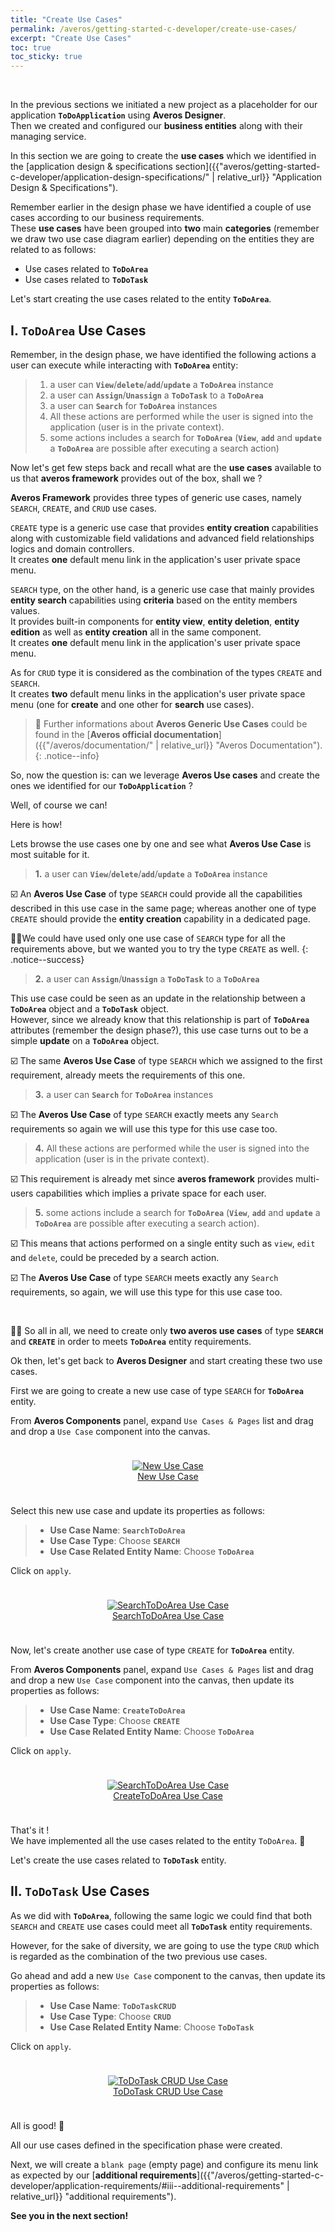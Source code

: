 ```yaml
---
title: "Create Use Cases"
permalink: /averos/getting-started-c-developer/create-use-cases/
excerpt: "Create Use Cases"
toc: true
toc_sticky: true
---
```

<br/>

In the previous sections we initiated a new project as a placeholder for our application **`ToDoApplication`** using **Averos Designer**.<br/>
Then we created and configured our **business entities** along with their managing service.<br/>

In this section we are going to create the **use cases** which we identified in the [application design & specifications section]({{"averos/getting-started-c-developer/application-design-specifications/" | relative_url}} "Application Design & Specifications").<br/>

Remember earlier in the design phase we have identified a couple of use cases according to our business requirements.<br/>
These **use cases** have been grouped into **two** main **categories** (remember we draw two use case diagram earlier) depending on the entities they are related to as follows:
- Use cases related to **`ToDoArea`**
- Use cases related to **`ToDoTask`**

Let's start creating the use cases related to the entity **`ToDoArea`**. <br/>

## I. **`ToDoArea` Use Cases**

Remember, in the design phase, we have identified the following actions a user can execute while interacting with **`ToDoArea`** entity:
>1. a user can **`View`**/**`delete`**/**`add`**/**`update`** a **`ToDoArea`** instance
>2. a user can **`Assign`**/**`Unassign`** a **`ToDoTask`** to a **`ToDoArea`**   
>3. a user can **`Search`** for **`ToDoArea`** instances
>4. All these actions are performed while the user is signed into the application (user is in the private context).
>5. some actions includes a search for **`ToDoArea`** (**`View`**, **`add`** and **`update`** a **`ToDoArea`** are possible after executing a search action)

Now let's get few steps back and recall what are the **use cases** available to us that **averos framework** provides out of the box, shall we ?<br/>

**Averos Framework** provides three types of generic use cases, namely `SEARCH`, `CREATE`, and `CRUD` use cases.<br/>

`CREATE` type is a generic use case that provides **entity creation** capabilities along with customizable field validations and advanced field relationships logics and domain controllers.<br/>
It creates **one** default menu link in the application's user private space menu.<br/>

`SEARCH` type, on the other hand, is a generic use case that mainly provides **entity search** capabilities using **criteria** based on the entity members values.<br/> It provides built-in components for **entity view**, **entity deletion**, **entity edition** as well as **entity creation** all in the same component.<br/>
It creates **one** default menu link in the application's user private space menu.<br/>

As for `CRUD` type it is considered as the combination of the types `CREATE` and `SEARCH`.<br/>
It creates **two** default menu links in the application's user private space menu (one for **create** and one other for **search** use cases).<br/>

>🔖 Further informations about **Averos Generic Use Cases** could be found in the [**Averos official documentation**]({{"/averos/documentation/" | relative_url}} "Averos Documentation").
{: .notice--info}
 

So, now the question is: can we leverage **Averos Use cases** and create the ones we identified for our **`ToDoApplication`** ?<br/>

Well, of course we can!<br/>

Here is how!<br/>

Lets browse the use cases one by one and see what **Averos Use Case** is most suitable for it.<br/>

>**1.** a user can **`View`**/**`delete`**/**`add`**/**`update`** a **`ToDoArea`** instance

☑️ An **Averos Use Case** of type `SEARCH` could provide all the capabilities described in this use case in the same page; whereas another one of type `CREATE` should provide the **entity creation** capability in a dedicated page.<br/>

🙋‍♂️We could have used only one use case of `SEARCH` type for all the requirements above, but we wanted you to try the type `CREATE` as well.
{: .notice--success}

>**2.** a user can **`Assign`**/**`Unassign`** a **`ToDoTask`** to a **`ToDoArea`** 

This use case could be seen as an update in the relationship between a **`ToDoArea`** object and a **`ToDoTask`** object.<br/>
However, since we already know that this relationship is part of **`ToDoArea`** attributes (remember the design phase?), this use case turns out to be a simple **update** on a **`ToDoArea`** object.<br/>

☑️ The same **Averos Use Case** of type `SEARCH` which we assigned to the first requirement, already meets the requirements of this one.<br/>

>**3.** a user can **`Search`** for **`ToDoArea`** instances<br/>

☑️ The **Averos Use Case** of type `SEARCH` exactly meets any `Search` requirements so again we will use this type for this use case too.<br/>

>**4.** All these actions are performed while the user is signed into the application (user is in the private context).

☑️ This requirement is already met since **averos framework** provides multi-users capabilities which implies a private space for each user.

>**5.** some actions include a search for **`ToDoArea`** (**`View`**, **`add`** and **`update`** a **`ToDoArea`** are possible after executing a search action).

☑️ This means that actions performed on a single entity such as `view`, `edit` and `delete`, could be preceded by a search action.

☑️ The **Averos Use Case** of type `SEARCH` meets exactly any `Search` requirements, so again, we will use this type for this use case too.<br/>

<br/>

🙋‍♂️ So all in all, we need to create only **two averos use cases** of type **`SEARCH`** and **`CREATE`** in order to meets **`ToDoArea`** entity requirements.<br/>

Ok then, let's get back to **Averos Designer** and start creating these two use cases.<br/>

First we are going to create a new use case of type `SEARCH` for **`ToDoArea`** entity.<br/>

From **Averos Components** panel, expand `Use Cases & Pages` list and drag and drop a `Use Case` component into the canvas.<br/>

<div style="display: flex;flex-direction: row;justify-content: center;"> 
<div style="padding: 10px;">
  <figure align="center">
    <a href="{{ site.baseurl }}/assets/tutorial/c-developer/31-todoarea-search-usecase-new.png">
      <img src="{{ site.baseurl }}/assets/tutorial/c-developer/31-todoarea-search-usecase-new.png" alt="New Use Case">
        <figcaption>New Use Case</figcaption>
    </a>
  </figure>
</div>
</div>

Select this new use case and update its properties as follows:
>-  **Use Case Name**: **`SearchToDoArea`**
>-  **Use Case Type**: Choose **`SEARCH`**
>-  **Use Case Related Entity Name**: Choose **`ToDoArea`**

Click on `apply`.<br/>


<div style="display: flex;flex-direction: row;justify-content: center;"> 
<div style="padding: 10px;">
  <figure align="center">
    <a href="{{ site.baseurl }}/assets/tutorial/c-developer/32-tsearchtodoarea-uc.png">
      <img src="{{ site.baseurl }}/assets/tutorial/c-developer/32-tsearchtodoarea-uc.png" alt="SearchToDoArea Use Case">
        <figcaption>SearchToDoArea Use Case</figcaption>
    </a>
  </figure>
</div>
</div>


Now, let's create another use case of type `CREATE` for **`ToDoArea`** entity.<br/>

From **Averos Components** panel, expand `Use Cases & Pages` list and drag and drop a new `Use Case` component into the canvas, then update its properties as follows:<br/>
>-  **Use Case Name**: **`CreateToDoArea`**
>-  **Use Case Type**: Choose **`CREATE`**
>-  **Use Case Related Entity Name**: Choose **`ToDoArea`**

Click on `apply`.<br/>

<div style="display: flex;flex-direction: row;justify-content: center;"> 
<div style="padding: 10px;">
  <figure align="center">
    <a href="{{ site.baseurl }}/assets/tutorial/c-developer/33-createtodoarea-uc.png">
      <img src="{{ site.baseurl }}/assets/tutorial/c-developer/33-createtodoarea-uc.png" alt="SearchToDoArea Use Case">
        <figcaption>CreateToDoArea Use Case</figcaption>
    </a>
  </figure>
</div>
</div>

That's it !<br/>
We have implemented all the use cases related to the entity `ToDoArea`. 🚀<br/>

Let's create the use cases related to **`ToDoTask`** entity. <br/>

## II. **`ToDoTask` Use Cases**

As we did with **`ToDoArea`**, following the same logic we could find that both `SEARCH` and `CREATE` use cases could meet all **`ToDoTask`** entity requirements.<br/>

However, for the sake of diversity, we are going to use the type `CRUD` which is regarded as the combination of the two previous use cases.<br/>

Go ahead and add a new `Use Case` component to the canvas, then update its properties as follows:<br/>
>-  **Use Case Name**: **`ToDoTaskCRUD`**
>-  **Use Case Type**: Choose **`CRUD`**
>-  **Use Case Related Entity Name**: Choose **`ToDoTask`**

Click on `apply`.<br/>

<div style="display: flex;flex-direction: row;justify-content: center;"> 
<div style="padding: 10px;">
  <figure align="center">
    <a href="{{ site.baseurl }}/assets/tutorial/c-developer/34-todotaskcrud-uc.png">
      <img src="{{ site.baseurl }}/assets/tutorial/c-developer/34-todotaskcrud-uc.png" alt="ToDoTask CRUD Use Case">
        <figcaption>ToDoTask CRUD Use Case</figcaption>
    </a>
  </figure>
</div>
</div>

All is good! 🚀<br/>

All our use cases defined in the specification phase were created.<br/>

Next, we will create a `blank page` (empty page) and configure its menu link as expected by our [**additional requirements**]({{"/averos/getting-started-c-developer/application-requirements/#iii--additional-requirements" | relative_url}} "additional requirements").<br/>

**See you in the next section!**
